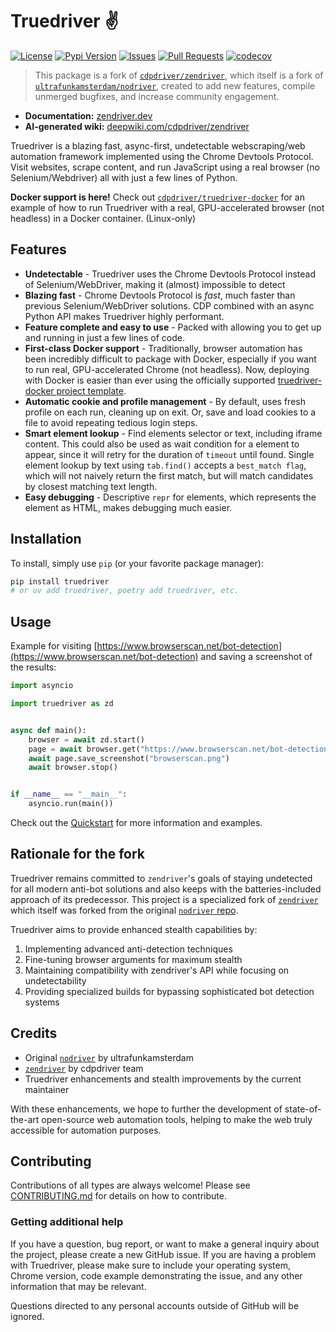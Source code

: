 # Truedriver ✌️

[![License](https://img.shields.io/github/license/cdpdriver/truedriver)](LICENSE)
[![Pypi Version](https://img.shields.io/pypi/v/truedriver)](https://pypi.org/project/truedriver/)
[![Issues](https://img.shields.io/github/issues/cdpdriver/truedriver)]()
[![Pull Requests](https://img.shields.io/github/issues-pr/cdpdriver/truedriver)]()
[![codecov](https://codecov.io/github/cdpdriver/truedriver/branch/main/graph/badge.svg?token=F7K641TYFZ)](https://codecov.io/github/cdpdriver/truedriver)

> This package is a fork of [`cdpdriver/zendriver`](https://github.com/cdpdriver/zendriver/), which itself is a fork of [`ultrafunkamsterdam/nodriver`](https://github.com/ultrafunkamsterdam/nodriver/), created to add new features, compile unmerged bugfixes, and increase community engagement.

- **Documentation:** [zendriver.dev](https://zendriver.dev)
- **AI-generated wiki:** [deepwiki.com/cdpdriver/zendriver](https://deepwiki.com/cdpdriver/zendriver)

Truedriver is a blazing fast, async-first, undetectable webscraping/web automation framework implemented using the Chrome Devtools Protocol. Visit websites, scrape content, and run JavaScript using a real browser (no Selenium/Webdriver) all with just a few lines of Python.

**Docker support is here!** Check out [`cdpdriver/truedriver-docker`](https://github.com/cdpdriver/truedriver-docker) for an example of how to run Truedriver with a real, GPU-accelerated browser (not headless) in a Docker container. (Linux-only)

## Features

- **Undetectable** - Truedriver uses the Chrome Devtools Protocol instead of Selenium/WebDriver, making it (almost) impossible to detect
- **Blazing fast** - Chrome Devtools Protocol is _fast_, much faster than previous Selenium/WebDriver solutions. CDP combined with an async Python API makes Truedriver highly performant.
- **Feature complete and easy to use** - Packed with allowing you to get up and running in just a few lines of code.
- **First-class Docker support** - Traditionally, browser automation has been incredibly difficult to package with Docker, especially if you want to run real, GPU-accelerated Chrome (not headless). Now, deploying with Docker is easier than ever using the officially supported [truedriver-docker project template](https://github.com/cdpdriver/truedriver-docker).
- **Automatic cookie and profile management** - By default, uses fresh profile on each run, cleaning up on exit. Or, save and load cookies to a file to avoid repeating tedious login steps.
- **Smart element lookup** - Find elements selector or text, including iframe content. This could also be used as wait condition for a element to appear, since it will retry for the duration of `timeout` until found. Single element lookup by text using `tab.find()` accepts a `best_match flag`, which will not naively return the first match, but will match candidates by closest matching text length.
- **Easy debugging** - Descriptive `repr` for elements, which represents the element as HTML, makes debugging much easier.

## Installation

To install, simply use `pip` (or your favorite package manager):

```sh
pip install truedriver
# or uv add truedriver, poetry add truedriver, etc.
```

## Usage

Example for visiting [https://www.browserscan.net/bot-detection](https://www.browserscan.net/bot-detection) and saving a screenshot of the results:

```python
import asyncio

import truedriver as zd


async def main():
    browser = await zd.start()
    page = await browser.get("https://www.browserscan.net/bot-detection")
    await page.save_screenshot("browserscan.png")
    await browser.stop()


if __name__ == "__main__":
    asyncio.run(main())
```

Check out the [Quickstart](https://zendriver.dev/quickstart/) for more information and examples.

## Rationale for the fork

Truedriver remains committed to `zendriver`'s goals of staying undetected for all modern anti-bot solutions and also keeps with the batteries-included approach of its predecessor. This project is a specialized fork of [`zendriver`](https://github.com/cdpdriver/zendriver/) which itself was forked from the original [`nodriver` repo](https://github.com/ultrafunkamsterdam/nodriver/).

Truedriver aims to provide enhanced stealth capabilities by:

1. Implementing advanced anti-detection techniques
2. Fine-tuning browser arguments for maximum stealth
3. Maintaining compatibility with zendriver's API while focusing on undetectability
4. Providing specialized builds for bypassing sophisticated bot detection systems

## Credits

- Original [`nodriver`](https://github.com/ultrafunkamsterdam/nodriver/) by ultrafunkamsterdam
- [`zendriver`](https://github.com/cdpdriver/zendriver/) by cdpdriver team
- Truedriver enhancements and stealth improvements by the current maintainer

With these enhancements, we hope to further the development of state-of-the-art open-source web automation tools, helping to make the web truly accessible for automation purposes.

## Contributing

Contributions of all types are always welcome! Please see [CONTRIBUTING.md](https://github.com/cdpdriver/truedriver/blob/main/CONTRIBUTING.md) for details on how to contribute.

### Getting additional help

If you have a question, bug report, or want to make a general inquiry about the project, please create a new GitHub issue. If you are having a problem with Truedriver, please make sure to include your operating system, Chrome version, code example demonstrating the issue, and any other information that may be relevant.

Questions directed to any personal accounts outside of GitHub will be ignored.
